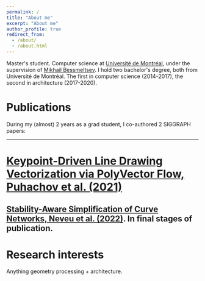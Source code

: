 ```yaml
---
permalink: /
title: "About me"
excerpt: "About me"
author_profile: true
redirect_from: 
  - /about/
  - /about.html
---
```

Master's student. Computer science at [Universit&#233; de Montr&#233;al](https://www.umontreal.ca/), under the supervision of [Mikhail Bessmeltsev](http://www-labs.iro.umontreal.ca/~bmpix/). I hold two bachelor's degree, both from Universit&#233; de Montr&#233;al. The first in computer science (2014-2017), the second in architecture (2017-2020).

Publications
======
During my (almost) 2 years as a grad student, I co-authored 2 SIGGRAPH papers:  
***  
[Keypoint-Driven Line Drawing Vectorization via PolyVector Flow, Puhachov et al. (2021)](https://www-ens.iro.umontreal.ca/~puhachoi/keypoint-driven-polyvector-flow/)  
===    
[Stability-Aware Simplification of Curve Networks, Neveu et al. (2022)](https://wwwnev.github.io). In final stages of publication.  
---
Research interests
======
Anything geometry processing + architecture. 

